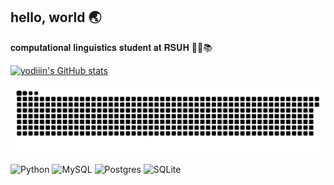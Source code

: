 ## hello, world 🌏

𝐜𝐨𝐦𝐩𝐮𝐭𝐚𝐭𝐢𝐨𝐧𝐚𝐥 𝐥𝐢𝐧𝐠𝐮𝐢𝐬𝐭𝐢𝐜𝐬 𝐬𝐭𝐮𝐝𝐞𝐧𝐭 𝐚𝐭 𝐑𝐒𝐔𝐇 👩‍💻📚

[![yodiiin's GitHub stats](https://github-readme-stats.vercel.app/api?username=yodiiin&show_icons=true&theme=omni)](https://github.com/yodiiin/github-readme-stats)


![GitHub Snake Animation](https://raw.githubusercontent.com/yodiiin/yodiiin/output/github-contribution-grid-snake-dark.svg)

![Python](https://img.shields.io/badge/python-3670A0?style=for-the-badge&logo=python&logoColor=ffdd54) ![MySQL](https://img.shields.io/badge/mysql-4479A1.svg?style=for-the-badge&logo=mysql&logoColor=white) ![Postgres](https://img.shields.io/badge/postgres-%23316192.svg?style=for-the-badge&logo=postgresql&logoColor=white) ![SQLite](https://img.shields.io/badge/sqlite-%2307405e.svg?style=for-the-badge&logo=sqlite&logoColor=white)

<!--
**yodiiin/yodiiin** is a ✨ _special_ ✨ repository because its `README.md` (this file) appears on your GitHub profile.

Here are some ideas to get you started:

- 🔭 I’m currently working on ...
- 🌱 I’m currently learning ...
- 👯 I’m looking to collaborate on ...
- 🤔 I’m looking for help with ...
- 💬 Ask me about ...
- 📫 How to reach me: ...
- 😄 Pronouns: ...
- ⚡ Fun fact: ...
-->
